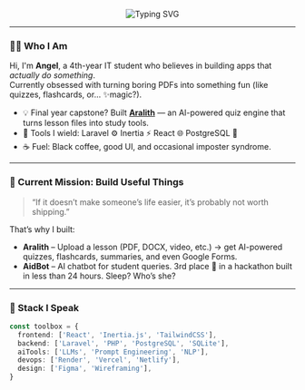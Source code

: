 <!-- Banner -->
<p align="center">
  <img src="https://readme-typing-svg.demolab.com?font=Fira+Code&duration=2000&pause=1000&color=3B82F6&vCenter=true&multiline=true&width=700&height=80&lines=Hi+I'm+Angel+Reyes!;I+turn+lessons+into+quizzes+with+AI.;Full-stack+dev+%7C+React+%2B+Laravel+%2B+PostgreSQL;" alt="Typing SVG" />
</p>

---

### 🧑‍💻 Who I Am
Hi, I'm **Angel**, a 4th-year IT student who believes in building apps that *actually do something*.  
Currently obsessed with turning boring PDFs into something fun (like quizzes, flashcards, or... ✨magic?).

- 💡 Final year capstone? Built **[Aralith](https://github.com/your-username/aralith)** — an AI-powered quiz engine that turns lesson files into study tools.
- 🧰 Tools I wield: Laravel ⚙️ Inertia ⚡ React 🌐 PostgreSQL 🐘
- ☕ Fuel: Black coffee, good UI, and occasional imposter syndrome.

---

### 🚀 Current Mission: Build Useful Things
> “If it doesn’t make someone’s life easier, it’s probably not worth shipping.”

That’s why I built:
- **Aralith** – Upload a lesson (PDF, DOCX, video, etc.) → get AI-powered quizzes, flashcards, summaries, and even Google Forms.  
- **AidBot** – AI chatbot for student queries. 3rd place 🥉 in a hackathon built in less than 24 hours. Sleep? Who’s she?

---

### 🧠 Stack I Speak

```ts
const toolbox = {
  frontend: ['React', 'Inertia.js', 'TailwindCSS'],
  backend: ['Laravel', 'PHP', 'PostgreSQL', 'SQLite'],
  aiTools: ['LLMs', 'Prompt Engineering', 'NLP'],
  devops: ['Render', 'Vercel', 'Netlify'],
  design: ['Figma', 'Wireframing'],
}
